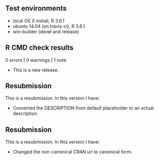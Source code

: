 ## Test environments
* local OS X install, R 3.6.1
* ubuntu 14.04 (on travis-ci), R 3.6.1
* win-builder (devel and release)

## R CMD check results

0 errors | 0 warnings | 1 note

* This is a new release.

## Resubmission
This is a resubmission. In this version I have:

* Converted the DESCRIPTION from default placeholder to an actual description. 

## Resubmission
This is a resubmission. In this version I have:

* Changed the non-canonical CRAN url to canonical form. 
